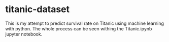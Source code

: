 # titanic-dataset
This is my attempt to predict survival rate on Titanic using machine learning with python. The whole process can be seen withing the Titanic.ipynb jupyter notebook.
